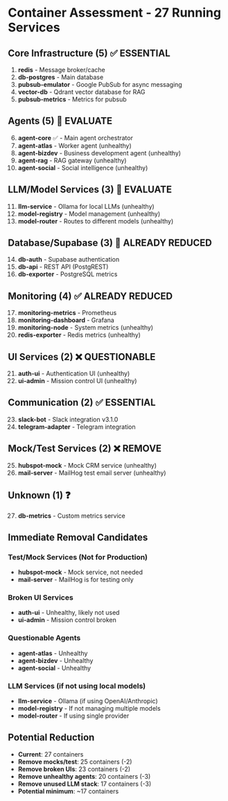 # Container Assessment - 27 Running Services

## Core Infrastructure (5) ✅ ESSENTIAL
1. **redis** - Message broker/cache
2. **db-postgres** - Main database  
3. **pubsub-emulator** - Google PubSub for async messaging
4. **vector-db** - Qdrant vector database for RAG
5. **pubsub-metrics** - Metrics for pubsub

## Agents (5) 🤔 EVALUATE
6. **agent-core** ✅ - Main agent orchestrator
7. **agent-atlas** - Worker agent (unhealthy)
8. **agent-bizdev** - Business development agent (unhealthy)
9. **agent-rag** - RAG gateway (unhealthy)
10. **agent-social** - Social intelligence (unhealthy)

## LLM/Model Services (3) 🤔 EVALUATE
11. **llm-service** - Ollama for local LLMs (unhealthy)
12. **model-registry** - Model management (unhealthy)
13. **model-router** - Routes to different models (unhealthy)

## Database/Supabase (3) 🤔 ALREADY REDUCED
14. **db-auth** - Supabase authentication
15. **db-api** - REST API (PostgREST)
16. **db-exporter** - PostgreSQL metrics

## Monitoring (4) ✅ ALREADY REDUCED
17. **monitoring-metrics** - Prometheus
18. **monitoring-dashboard** - Grafana
19. **monitoring-node** - System metrics (unhealthy)
20. **redis-exporter** - Redis metrics (unhealthy)

## UI Services (2) ❌ QUESTIONABLE
21. **auth-ui** - Authentication UI (unhealthy)
22. **ui-admin** - Mission control UI (unhealthy)

## Communication (2) ✅ ESSENTIAL
23. **slack-bot** - Slack integration v3.1.0
24. **telegram-adapter** - Telegram integration

## Mock/Test Services (2) ❌ REMOVE
25. **hubspot-mock** - Mock CRM service (unhealthy)
26. **mail-server** - MailHog test email server (unhealthy)

## Unknown (1) ❓
27. **db-metrics** - Custom metrics service

## Immediate Removal Candidates

### Test/Mock Services (Not for Production)
- **hubspot-mock** - Mock service, not needed
- **mail-server** - MailHog is for testing only

### Broken UI Services
- **auth-ui** - Unhealthy, likely not used
- **ui-admin** - Mission control broken

### Questionable Agents
- **agent-atlas** - Unhealthy
- **agent-bizdev** - Unhealthy  
- **agent-social** - Unhealthy

### LLM Services (if not using local models)
- **llm-service** - Ollama (if using OpenAI/Anthropic)
- **model-registry** - If not managing multiple models
- **model-router** - If using single provider

## Potential Reduction
- **Current**: 27 containers
- **Remove mocks/test**: 25 containers (-2)
- **Remove broken UIs**: 23 containers (-2)
- **Remove unhealthy agents**: 20 containers (-3)
- **Remove unused LLM stack**: 17 containers (-3)
- **Potential minimum**: ~17 containers